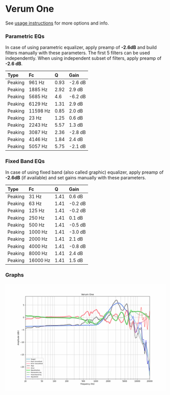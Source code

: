 # Verum One
See [usage instructions](https://github.com/jaakkopasanen/AutoEq#usage) for more options and info.

### Parametric EQs
In case of using parametric equalizer, apply preamp of **-2.6dB** and build filters manually
with these parameters. The first 5 filters can be used independently.
When using independent subset of filters, apply preamp of **-2.6 dB**.

| Type    | Fc       |    Q | Gain    |
|:--------|:---------|:-----|:--------|
| Peaking | 961 Hz   | 0.93 | -2.6 dB |
| Peaking | 1885 Hz  | 2.92 | 2.9 dB  |
| Peaking | 5685 Hz  | 4.6  | -6.2 dB |
| Peaking | 6129 Hz  | 1.31 | 2.9 dB  |
| Peaking | 11598 Hz | 0.85 | 2.0 dB  |
| Peaking | 23 Hz    | 1.25 | 0.6 dB  |
| Peaking | 2243 Hz  | 5.57 | 1.3 dB  |
| Peaking | 3087 Hz  | 2.36 | -2.8 dB |
| Peaking | 4146 Hz  | 1.84 | 2.4 dB  |
| Peaking | 5057 Hz  | 5.75 | -2.1 dB |

### Fixed Band EQs
In case of using fixed band (also called graphic) equalizer, apply preamp of **-2.6dB**
(if available) and set gains manually with these parameters.

| Type    | Fc       |    Q | Gain    |
|:--------|:---------|:-----|:--------|
| Peaking | 31 Hz    | 1.41 | 0.6 dB  |
| Peaking | 63 Hz    | 1.41 | -0.2 dB |
| Peaking | 125 Hz   | 1.41 | -0.2 dB |
| Peaking | 250 Hz   | 1.41 | 0.1 dB  |
| Peaking | 500 Hz   | 1.41 | -0.5 dB |
| Peaking | 1000 Hz  | 1.41 | -3.0 dB |
| Peaking | 2000 Hz  | 1.41 | 2.1 dB  |
| Peaking | 4000 Hz  | 1.41 | -0.8 dB |
| Peaking | 8000 Hz  | 1.41 | 2.4 dB  |
| Peaking | 16000 Hz | 1.41 | 1.5 dB  |

### Graphs
![](./Verum%20One.png)